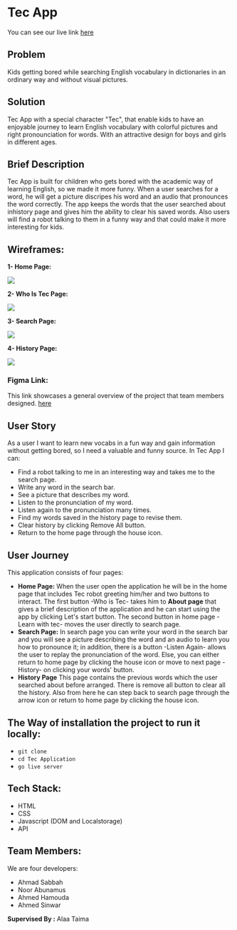 # Tec App
You can see our live link [here](https://gsg-fc02.github.io/Tec-Application/)

## Problem
Kids getting bored while searching English vocabulary in dictionaries in an ordinary way and without visual pictures.

## Solution
Tec App with a special character "Tec", that enable kids to have an enjoyable journey to learn English vocabulary with colorful pictures and right pronounciation for words. With an attractive design for boys and girls in different ages.

## Brief Description

  Tec App is built for children who gets bored with the academic way of learning English, so we made it more funny. When a user searches for a word, he will get a picture discripes his word and an audio that pronounces the word correctly. The app keeps the words that the user searched about inhistory page and gives him the ability to clear his saved words. Also users will find a robot talking to them in a funny way and that could make it more interesting for kids.


## Wireframes:

**1- Home Page:**

![](https://i.imgur.com/KOecQN1.png)

**2- Who Is Tec Page:**

![](https://i.imgur.com/qi1iZeE.png)

**3- Search Page:**

![](https://i.imgur.com/PBe02kT.png)

**4- History Page:**

![](https://i.imgur.com/fXyo1vg.png)

### Figma Link: 

This link showcases a general overview of the project that team members designed. [here](https://www.figma.com/file/QCA0OQJqr7tgZ8N7QOtJeZ/Tec-Application)

## User Story
As a user I want to learn new vocabs in a fun way and gain information without getting bored, so I need a valuable and funny source.
In Tec App I can:
* Find a robot talking to me in an interesting way and takes me to the search page.
* Write any word in the search bar.
* See a picture that describes my word.
* Listen to the pronunciation of my word.
* Listen again to the pronunciation many times.
* Find my words saved in the history page to revise them.
* Clear history by clicking Remove All button.
* Return to the home page through the house icon.

## User Journey
  This application consists of four pages:
*   **Home Page:**
  When the user open the application he will be in the home page that includes Tec robot greeting him/her and two buttons to interact. The first button -Who is Tec- takes him to **About page** that gives a brief description of the application and he can start using the app by clicking Let's start button. The second button in home page -Learn with tec- moves the user directly to search page.
*   **Search Page:**
  In search page you can write your word in the search bar and you will see a picture describing the word and an audio to learn you how to pronounce it; in addition, there is a button -Listen Again- allows the user to replay the pronunciation of the word. Else, you can either return to home page by clicking the house icon or move to next page -History- on clicking your words' button.
*   **History Page**
  This page contains the previous words which the user searched about before arranged. There is remove all button to clear all the history. Also from here he can step back to search page through the arrow icon or return to home page by clicking the house icon.
  
  ## The Way of installation the project to run it locally:
  * `git clone` 
  * `cd Tec Application`
  * `go live server`
  
  
  ## Tech Stack:
*   HTML
*   CSS
*   Javascript (DOM and Localstorage)
*   API 
  
  ## Team Members:
  We are four developers:
*   Ahmad Sabbah
*   Noor Abunamus
*   Ahmed Hamouda
*   Ahmed Sinwar

**Supervised By :**
Alaa Taima 
